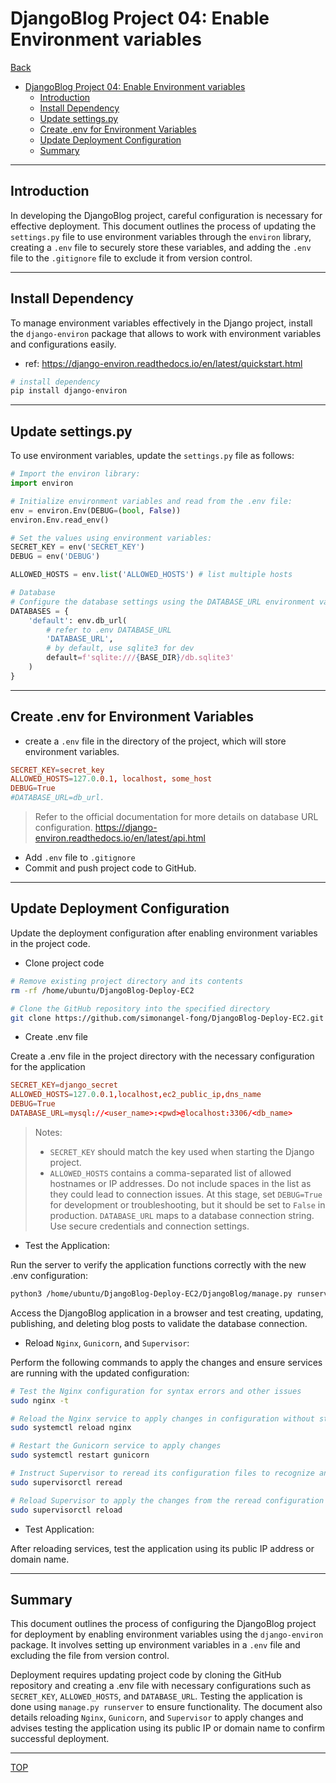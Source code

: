 # DjangoBlog Project 04: Enable Environment variables

[Back](../../README.md)

- [DjangoBlog Project 04: Enable Environment variables](#djangoblog-project-04-enable-environment-variables)
  - [Introduction](#introduction)
  - [Install Dependency](#install-dependency)
  - [Update settings.py](#update-settingspy)
  - [Create .env for Environment Variables](#create-env-for-environment-variables)
  - [Update Deployment Configuration](#update-deployment-configuration)
  - [Summary](#summary)

---

## Introduction

In developing the DjangoBlog project, careful configuration is necessary for effective deployment. This document outlines the process of updating the `settings.py` file to use environment variables through the `environ` library, creating a `.env` file to securely store these variables, and adding the `.env` file to the `.gitignore` file to exclude it from version control.

---

## Install Dependency

To manage environment variables effectively in the Django project, install the `django-environ` package that allows to work with environment variables and configurations easily.

- ref: https://django-environ.readthedocs.io/en/latest/quickstart.html

```sh
# install dependency
pip install django-environ
```

---

## Update settings.py

To use environment variables, update the `settings.py` file as follows:

```py
# Import the environ library:
import environ

# Initialize environment variables and read from the .env file:
env = environ.Env(DEBUG=(bool, False))
environ.Env.read_env()

# Set the values using environment variables:
SECRET_KEY = env('SECRET_KEY')
DEBUG = env('DEBUG')

ALLOWED_HOSTS = env.list('ALLOWED_HOSTS') # list multiple hosts

# Database
# Configure the database settings using the DATABASE_URL environment variable, defaulting to SQLite for development:
DATABASES = {
    'default': env.db_url(
        # refer to .env DATABASE_URL
        'DATABASE_URL',
        # by default, use sqlite3 for dev
        default=f'sqlite:///{BASE_DIR}/db.sqlite3'
    )
}
```

---

## Create .env for Environment Variables

- create a `.env` file in the directory of the project, which will store environment variables.

```conf
SECRET_KEY=secret_key
ALLOWED_HOSTS=127.0.0.1, localhost, some_host
DEBUG=True
#DATABASE_URL=db_url.
```

> Refer to the official documentation for more details on database URL configuration. https://django-environ.readthedocs.io/en/latest/api.html

- Add `.env` file to `.gitignore`
- Commit and push project code to GitHub.

---

## Update Deployment Configuration

Update the deployment configuration after enabling environment variables in the project code.

- Clone project code

```sh
# Remove existing project directory and its contents
rm -rf /home/ubuntu/DjangoBlog-Deploy-EC2

# Clone the GitHub repository into the specified directory
git clone https://github.com/simonangel-fong/DjangoBlog-Deploy-EC2.git /home/ubuntu/DjangoBlog-Deploy-EC2
```

- Create .env file

Create a .env file in the project directory with the necessary configuration for the application

```conf
SECRET_KEY=django_secret
ALLOWED_HOSTS=127.0.0.1,localhost,ec2_public_ip,dns_name
DEBUG=True
DATABASE_URL=mysql://<user_name>:<pwd>@localhost:3306/<db_name>
```

> Notes:
>
> - `SECRET_KEY` should match the key used when starting the Django project.
> - `ALLOWED_HOSTS` contains a comma-separated list of allowed hostnames or IP addresses. Do not include spaces in the list as they could lead to connection issues.
>   At this stage, set `DEBUG=True` for development or troubleshooting, but it should be set to `False` in production.
>   `DATABASE_URL` maps to a database connection string. Use secure credentials and connection settings.

- Test the Application:

Run the server to verify the application functions correctly with the new .env configuration:

```sh
python3 /home/ubuntu/DjangoBlog-Deploy-EC2/DjangoBlog/manage.py runserver 0.0.0.0:8000
```

Access the DjangoBlog application in a browser and test creating, updating, publishing, and deleting blog posts to validate the database connection.

- Reload `Nginx`, `Gunicorn`, and `Supervisor`:

Perform the following commands to apply the changes and ensure services are running with the updated configuration:

```sh
# Test the Nginx configuration for syntax errors and other issues
sudo nginx -t

# Reload the Nginx service to apply changes in configuration without stopping the service
sudo systemctl reload nginx

# Restart the Gunicorn service to apply changes
sudo systemctl restart gunicorn

# Instruct Supervisor to reread its configuration files to recognize any new or updated configurations
sudo supervisorctl reread

# Reload Supervisor to apply the changes from the reread configuration files and restart any affected processes
sudo supervisorctl reload
```

- Test Application:

After reloading services, test the application using its public IP address or domain name.

---

## Summary

This document outlines the process of configuring the DjangoBlog project for deployment by enabling environment variables using the `django-environ` package. It involves setting up environment variables in a `.env` file and excluding the file from version control.

Deployment requires updating project code by cloning the GitHub repository and creating a .env file with necessary configurations such as `SECRET_KEY`, `ALLOWED_HOSTS`, and `DATABASE_URL`. Testing the application is done using `manage.py runserver` to ensure functionality. The document also details reloading `Nginx`, `Gunicorn`, and `Supervisor` to apply changes and advises testing the application using its public IP or domain name to confirm successful deployment.

---

[TOP](#djangoblog-project-04-enable-environment-variables)
